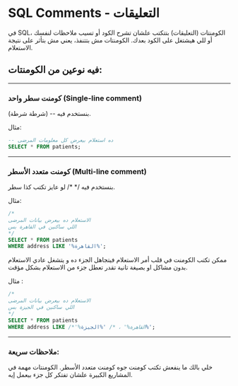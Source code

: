 # SQL Comments - التعليقات

في SQL، الكومنتات (التعليقات) بتتكتب علشان تشرح الكود أو تسيب ملاحظات لنفسك أو للي هيشتغل على الكود بعدك. الكومنتات مش بتتنفذ، يعني مش بتأثر على نتيجة الاستعلام.



## فيه نوعين من الكومنتات:

---

### كومنت سطر واحد (Single-line comment)

بنستخدم فيه -- (شرطة شرطة).

مثال:
```sql
-- ده استعلام بيعرض كل معلومات المرضى
SELECT * FROM patients;
```


---

### كومنت متعدد الأسطر (Multi-line comment)

بنستخدم فيه /* */ لو عايز تكتب كذا سطر.

مثال:
```sql
/*
الاستعلام ده بيعرض بيانات المرضى
اللي ساكنين في القاهرة بس
*/
SELECT * FROM patients
WHERE address LIKE '%القاهرة%';
```

ممكن تكتب الكومنت في قلب أمر الاستعلام فيتجاهل الجزء ده و يتشغل عادي الاستعلام بدون مشاكل او بصيغة تانية تقدر تعطل جزء من الاستعلام بشكل مؤقت.

مثال : 
```sql
/*
الاستعلام ده بيعرض بيانات المرضى
اللي ساكنين في الجيزة بس
*/
SELECT * FROM patients
WHERE address LIKE /*'%القاهرة%' ، */ '%الجيزة%';
```


---
### ملاحظات سريعة:

خلي بالك ما ينفعش تكتب كومنت جوه كومنت متعدد الأسطر.
الكومنتات مهمة في المشاريع الكبيرة علشان تفتكر كل جزء بيعمل إيه.

